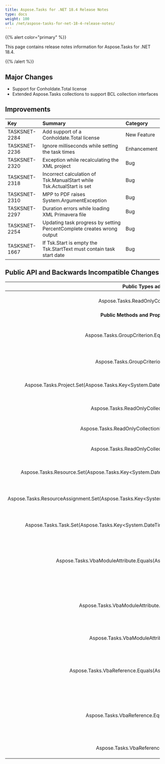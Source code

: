 ```yaml
---
title: Aspose.Tasks for .NET 18.4 Release Notes
type: docs
weight: 100
url: /net/aspose-tasks-for-net-18-4-release-notes/
---
```


{{% alert color="primary" %}} 

This page contains release notes information for Aspose.Tasks for .NET 18.4.

{{% /alert %}} 
## **Major Changes**
- Support for Conholdate.Total license
- Extended Aspose.Tasks collections to support BCL collection interfaces
## **Improvements**

|**Key**|**Summary**|**Category**|
| :- | :- | :- |
|TASKSNET-2284|Add support of a Conholdate.Total license|New Feature|
|TASKSNET-2236|Ignore milliseconds while setting the task times|Enhancement|
|TASKSNET-2320|Exception while recalculating the XML project|Bug|
|TASKSNET-2318|Incorrect calculation of Tsk.ManualStart while Tsk.ActualStart is set|Bug|
|TASKSNET-2310|MPP to PDF raises System.ArgumentException|Bug|
|TASKSNET-2297|Duration errors while loading XML Primavera file|Bug|
|TASKSNET-2254|Updating task progress by setting PercentComplete creates wrong output|Bug|
|TASKSNET-1667|If Tsk.Start is empty the Tsk.StartText must contain task start date|Bug|
## **Public API and Backwards Incompatible Changes**

|**Public Types added**|**Description**|
| :-: | :-: |
|Aspose.Tasks.ReadOnlyCollectionBase`1|Represents a read-only collection of objects.|
|**Public Methods and Properties Added**|**Description**|
|Aspose.Tasks.GroupCriterion.Equals(System.Object)|Returns a value indicating whether this instance is equal to a specified object.|
|Aspose.Tasks.GroupCriterion.GetHashCode|Returns a hash code for the instance of the <see cref="T:Aspose.Tasks.GroupCriterion" /> class.|
|Aspose.Tasks.Project.Set(Aspose.Tasks.Key<System.DateTime,Aspose.Tasks.PrjKey>,System.DateTime)|Maps the specified property to the specified value in this container.|
|Aspose.Tasks.ReadOnlyCollectionBase`1.Count|Gets the number of objects contained in this <see cref="!:T" /> object.|
|Aspose.Tasks.ReadOnlyCollectionBase`1.GetEnumerator|Returns an enumerator for this collection.|
|Aspose.Tasks.ReadOnlyCollectionBase`1.ToList|Converts the collection object to a list of <see cref="T:Aspose.Tasks.VbaModule" /> objects.|
|Aspose.Tasks.Resource.Set(Aspose.Tasks.Key<System.DateTime,Aspose.Tasks.RscKey>,System.DateTime)|Maps the specified property to the specified value in this container.|
|Aspose.Tasks.ResourceAssignment.Set(Aspose.Tasks.Key<System.DateTime,Aspose.Tasks.AsnKey},System.DateTime)|Maps the specified property to the specified value in this container.|
|Aspose.Tasks.Task.Set(Aspose.Tasks.Key<System.DateTime,Aspose.Tasks.TaskKey>,System.DateTime)|Maps the specified property to the specified value in this container.|
|Aspose.Tasks.VbaModuleAttribute.Equals(Aspose.Tasks.VbaModuleAttribute)|Returns a value indicating whether this instance is equal to the specified VbaModuleAttribute object.|
|Aspose.Tasks.VbaModuleAttribute.Equals(System.Object)|Returns a value indicating whether this instance is equal to the specified VbaModuleAttribute object.|
|Aspose.Tasks.VbaModuleAttribute.GetHashCode|Returns a hash code value for this VbaModuleAttribute.|
|Aspose.Tasks.VbaReference.Equals(Aspose.Tasks.VbaReference)|Returns a value indicating whether this instance is equal to the specified VbaReference object.|
|Aspose.Tasks.VbaReference.Equals(System.Object)|Returns a value indicating whether this instance is equal to the specified VbaReference object.|
|Aspose.Tasks.VbaReference.GetHashCode|Returns a hash code value for this VbaReference.|

